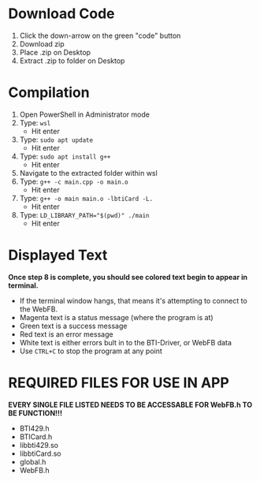 # Download Code
  1. Click the down-arrow on the green "code" button
  2. Download zip
  3. Place .zip on Desktop
  4. Extract .zip to folder on Desktop

# Compilation
  1. Open PowerShell in Administrator mode
  2. Type: ```wsl``` 
      - Hit enter
  3. Type: ```sudo apt update``` 
      - Hit enter
  4. Type: ```sudo apt install g++```
      - Hit enter
  5. Navigate to the extracted folder within wsl
  6. Type: ```g++ -c main.cpp -o main.o```
      - Hit enter
  7. Type: ```g++ -o main main.o -lbtiCard -L.```
      - Hit enter
  8. Type: ```LD_LIBRARY_PATH="$(pwd)" ./main```
      - Hit enter
  
# Displayed Text
**Once step 8 is complete, you should see colored text begin to appear in terminal.** 
  - If the terminal window hangs, that means it's attempting to connect to the WebFB. 
  - Magenta text is a status message (where the program is at)
  - Green text is a success message
  - Red text is an error message
  - White text is either errors bult in to the BTI-Driver, or WebFB data
  - Use ```CTRL+C``` to stop the program at any point

# REQUIRED FILES FOR USE IN APP
**EVERY SINGLE FILE LISTED NEEDS TO BE ACCESSABLE FOR WebFB.h TO BE FUNCTION!!!**
  - BTI429.h
  - BTICard.h
  - libbti429.so
  - libbtiCard.so
  - global.h
  - WebFB.h
  

